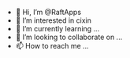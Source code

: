 - 👋 Hi, I’m @RaftApps
- 👀 I’m interested in cixin
- 🌱 I’m currently learning ...
- 💞️ I’m looking to collaborate on ...
- 📫 How to reach me ...

<!---
RaftApps/RaftApps is a ✨ special ✨ repository because its `README.md` (this file) appears on your GitHub profile.
You can click the Preview link to take a look at your changes.
--->
